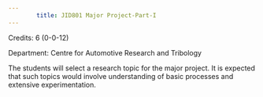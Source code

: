 ```yaml
---
        title: JID801 Major Project-Part-I
---
```

Credits: 6 (0-0-12)

Department: Centre for Automotive Research and Tribology

The students will select a research topic for the major project. It is expected that such topics would involve understanding of basic processes and extensive experimentation.